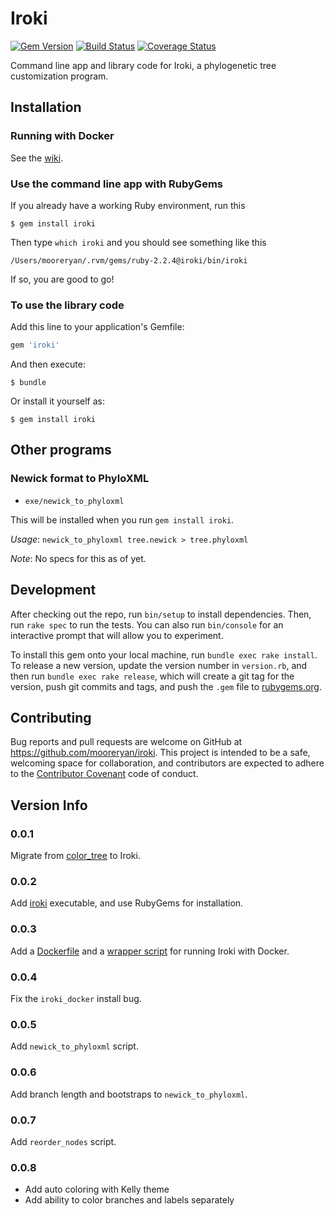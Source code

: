 # Iroki #

[![Gem Version](https://badge.fury.io/rb/iroki.svg)](https://badge.fury.io/rb/iroki) [![Build Status](https://travis-ci.org/mooreryan/iroki.svg?branch=master)](https://travis-ci.org/mooreryan/iroki) [![Coverage Status](https://coveralls.io/repos/github/mooreryan/iroki/badge.svg?branch=master)](https://coveralls.io/github/mooreryan/iroki?branch=master)

Command line app and library code for Iroki, a phylogenetic tree
customization program.

## Installation ##

### Running with Docker ###

See the [wiki](https://github.com/mooreryan/iroki/wiki).

### Use the command line app with RubyGems ###

If you already have a working Ruby environment, run this

    $ gem install iroki

Then type `which iroki` and you should see something like this

    /Users/mooreryan/.rvm/gems/ruby-2.2.4@iroki/bin/iroki

If so, you are good to go!

### To use the library code ###

Add this line to your application's Gemfile:

```ruby
gem 'iroki'
```

And then execute:

    $ bundle

Or install it yourself as:

    $ gem install iroki

## Other programs ##

### Newick format to PhyloXML ###

- `exe/newick_to_phyloxml`

This will be installed when you run `gem install iroki`.

*Usage*: `newick_to_phyloxml tree.newick > tree.phyloxml`

*Note*: No specs for this as of yet.

## Development ##

After checking out the repo, run `bin/setup` to install
dependencies. Then, run `rake spec` to run the tests. You can also run
`bin/console` for an interactive prompt that will allow you to
experiment.

To install this gem onto your local machine, run `bundle exec rake
install`. To release a new version, update the version number in
`version.rb`, and then run `bundle exec rake release`, which will
create a git tag for the version, push git commits and tags, and push
the `.gem` file to [rubygems.org](https://rubygems.org).

## Contributing ##

Bug reports and pull requests are welcome on GitHub at
https://github.com/mooreryan/iroki. This project is intended to
be a safe, welcoming space for collaboration, and contributors are
expected to adhere to the
[Contributor Covenant](http://contributor-covenant.org) code of
conduct.

## Version Info ##

### 0.0.1 ###

Migrate from [color_tree](https://github.com/mooreryan/color_tree) to
Iroki.

### 0.0.2 ###

Add [iroki](https://github.com/mooreryan/iroki/blob/master/exe/iroki)
executable, and use RubyGems for installation.

### 0.0.3 ###

Add a [Dockerfile](https://github.com/mooreryan/iroki/blob/master/Dockerfile) and a [wrapper script](https://github.com/mooreryan/iroki/blob/master/exe/iroki_docker) for running Iroki with Docker.

### 0.0.4 ###

Fix the `iroki_docker` install bug.

### 0.0.5 ###

Add `newick_to_phyloxml` script.

### 0.0.6 ###

Add branch length and bootstraps to `newick_to_phyloxml`.

### 0.0.7 ###

Add `reorder_nodes` script.

### 0.0.8 ###

- Add auto coloring with Kelly theme
- Add ability to color branches and labels separately
